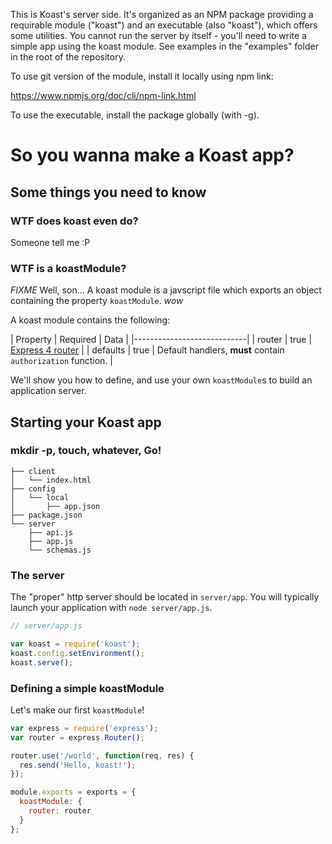 This is Koast's server side. It's organized as an NPM package providing a
requirable module ("koast") and an executable (also "koast"), which offers some
utilities. You cannot run the server by itself - you'll need to write a simple
app using the koast module. See examples in the "examples" folder in the root
of the repository.

To use git version of the module, install it locally using npm link:

  https://www.npmjs.org/doc/cli/npm-link.html

To use the executable, install the package globally (with -g). 


# So you wanna make a Koast app?


## Some things you need to know

### WTF does koast even do?

Someone tell me :P

### WTF is a koastModule?

*FIXME*
Well, son... A koast module is a javscript file which exports an object
containing the property `koastModule`. *_wow_*


A koast module contains the following:

| Property | Required | Data |
|----------------------------|
| router   |  true    |  [Express 4 router](http://expressjs.com/4x/api.html#router)  |
| defaults |  true    |  Default handlers, **must** contain `authorization` function. |


We'll show you how to define, and use your
own `koastModule`s to build an application server.



## Starting your Koast app

### mkdir -p, touch, whatever, Go!

```
├── client
│   └── index.html
├── config
│   └── local
│       ├── app.json
├── package.json
└── server
    ├── api.js
    ├── app.js
    └── schemas.js
```

### The server

The "proper" http server should be located in `server/app`. You will typically
launch your application with `node server/app.js`.

```javascript
// server/app.js

var koast = require('koast');
koast.config.setEnvironment();
koast.serve();
```

### Defining a simple koastModule

Let's make our first `koastModule`!

```javascript
var express = require('express');
var router = express.Router();

router.use('/world', function(req, res) {
  res.send('Hello, koast!');
});

module.exports = exports = {
  koastModule: {
    router: router
  }
};
```
